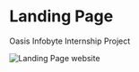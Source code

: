 # Landing Page 

Oasis Infobyte Internship Project

![Landing Page website](https://images2.imgbox.com/e9/4e/ErlCwUwJ_o.jpg)
